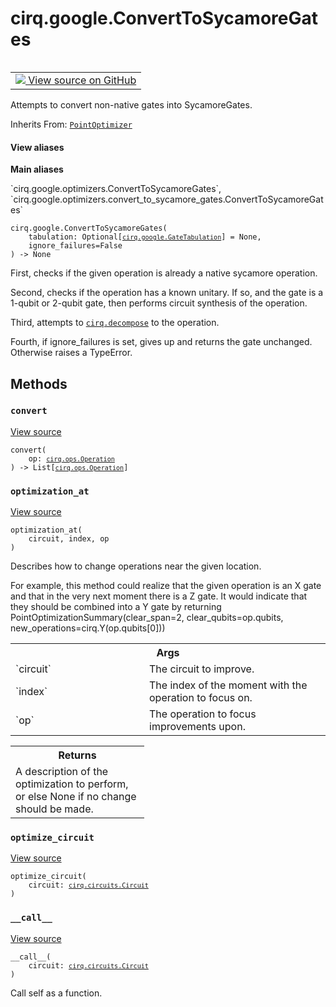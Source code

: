 <div itemscope itemtype="http://developers.google.com/ReferenceObject">
<meta itemprop="name" content="cirq.google.ConvertToSycamoreGates" />
<meta itemprop="path" content="Stable" />
<meta itemprop="property" content="__call__"/>
<meta itemprop="property" content="__init__"/>
<meta itemprop="property" content="convert"/>
<meta itemprop="property" content="optimization_at"/>
<meta itemprop="property" content="optimize_circuit"/>
</div>

# cirq.google.ConvertToSycamoreGates

<!-- Insert buttons and diff -->

<table class="tfo-notebook-buttons tfo-api" align="left">

<td>
  <a target="_blank" href="https://github.com/quantumlib/cirq/tree/master/cirq/google/optimizers/convert_to_sycamore_gates.py">
    <img src="https://www.tensorflow.org/images/GitHub-Mark-32px.png" />
    View source on GitHub
  </a>
</td>
</table>



Attempts to convert non-native gates into SycamoreGates.

Inherits From: [`PointOptimizer`](../../cirq/circuits/PointOptimizer.md)

<section class="expandable">
  <h4 class="showalways">View aliases</h4>
  <p>
<b>Main aliases</b>
<p>`cirq.google.optimizers.ConvertToSycamoreGates`, `cirq.google.optimizers.convert_to_sycamore_gates.ConvertToSycamoreGates`</p>
</p>
</section>

<pre class="devsite-click-to-copy prettyprint lang-py tfo-signature-link">
<code>cirq.google.ConvertToSycamoreGates(
    tabulation: Optional[<a href="../../cirq/google/GateTabulation.md"><code>cirq.google.GateTabulation</code></a>] = None,
    ignore_failures=False
) -> None
</code></pre>



<!-- Placeholder for "Used in" -->

First, checks if the given operation is already a native sycamore operation.

Second, checks if the operation has a known unitary. If so, and the gate
    is a 1-qubit or 2-qubit gate, then performs circuit synthesis of the
    operation.

Third, attempts to <a href="../../cirq/protocols/decompose.md"><code>cirq.decompose</code></a> to the operation.

Fourth, if ignore_failures is set, gives up and returns the gate unchanged.
    Otherwise raises a TypeError.

## Methods

<h3 id="convert"><code>convert</code></h3>

<a target="_blank" href="https://github.com/quantumlib/cirq/tree/master/cirq/google/optimizers/convert_to_sycamore_gates.py">View source</a>

<pre class="devsite-click-to-copy prettyprint lang-py tfo-signature-link">
<code>convert(
    op: <a href="../../cirq/ops/Operation.md"><code>cirq.ops.Operation</code></a>
) -> List[<a href="../../cirq/ops/Operation.md"><code>cirq.ops.Operation</code></a>]
</code></pre>




<h3 id="optimization_at"><code>optimization_at</code></h3>

<a target="_blank" href="https://github.com/quantumlib/cirq/tree/master/cirq/google/optimizers/convert_to_sycamore_gates.py">View source</a>

<pre class="devsite-click-to-copy prettyprint lang-py tfo-signature-link">
<code>optimization_at(
    circuit, index, op
)
</code></pre>

Describes how to change operations near the given location.

For example, this method could realize that the given operation is an
X gate and that in the very next moment there is a Z gate. It would
indicate that they should be combined into a Y gate by returning
PointOptimizationSummary(clear_span=2,
                         clear_qubits=op.qubits,
                         new_operations=cirq.Y(op.qubits[0]))

<!-- Tabular view -->
 <table class="responsive fixed orange">
<colgroup><col width="214px"><col></colgroup>
<tr><th colspan="2">Args</th></tr>

<tr>
<td>
`circuit`
</td>
<td>
The circuit to improve.
</td>
</tr><tr>
<td>
`index`
</td>
<td>
The index of the moment with the operation to focus on.
</td>
</tr><tr>
<td>
`op`
</td>
<td>
The operation to focus improvements upon.
</td>
</tr>
</table>



<!-- Tabular view -->
 <table class="responsive fixed orange">
<colgroup><col width="214px"><col></colgroup>
<tr><th colspan="2">Returns</th></tr>
<tr class="alt">
<td colspan="2">
A description of the optimization to perform, or else None if no
change should be made.
</td>
</tr>

</table>



<h3 id="optimize_circuit"><code>optimize_circuit</code></h3>

<a target="_blank" href="https://github.com/quantumlib/cirq/tree/master/cirq/circuits/optimization_pass.py">View source</a>

<pre class="devsite-click-to-copy prettyprint lang-py tfo-signature-link">
<code>optimize_circuit(
    circuit: <a href="../../cirq/circuits/Circuit.md"><code>cirq.circuits.Circuit</code></a>
)
</code></pre>




<h3 id="__call__"><code>__call__</code></h3>

<a target="_blank" href="https://github.com/quantumlib/cirq/tree/master/cirq/circuits/optimization_pass.py">View source</a>

<pre class="devsite-click-to-copy prettyprint lang-py tfo-signature-link">
<code>__call__(
    circuit: <a href="../../cirq/circuits/Circuit.md"><code>cirq.circuits.Circuit</code></a>
)
</code></pre>

Call self as a function.




